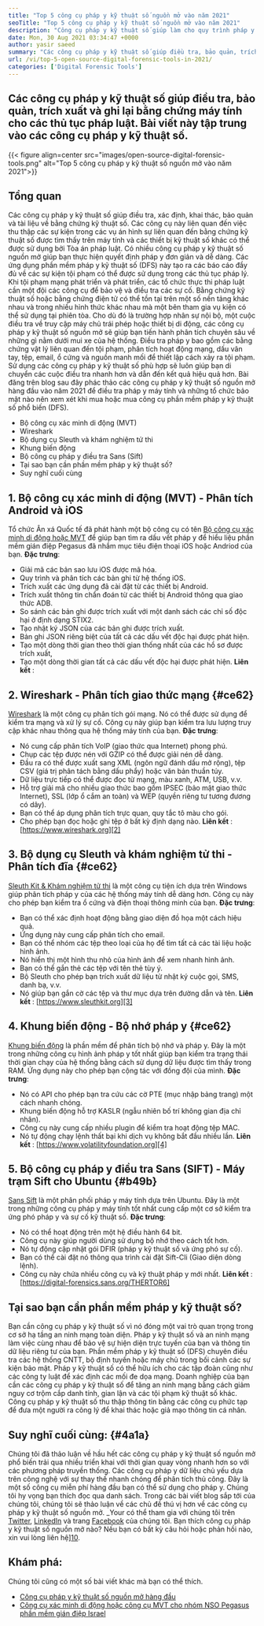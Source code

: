 ```yaml
---
title: "Top 5 công cụ pháp y kỹ thuật số nguồn mở vào năm 2021" 
seoTitle: "Top 5 công cụ pháp y kỹ thuật số nguồn mở vào năm 2021" 
description: "Công cụ pháp y kỹ thuật số giúp làm cho quy trình pháp y kỹ thuật số đơn giản và dễ dàng cho các thủ tục pháp lý. Bài viết này liệt kê các công cụ pháp y kỹ thuật số nguồn mở." 
date: Mon, 30 Aug 2021 03:34:47 +0000
author: yasir saeed
summary: "Các công cụ pháp y kỹ thuật số giúp điều tra, bảo quản, trích xuất và ghi lại bằng chứng máy tính cho các thủ tục pháp luật. Bài viết này tập trung vào các công cụ pháp y kỹ thuật số." 
url: /vi/top-5-open-source-digital-forensic-tools-in-2021/
categories: ['Digital Forensic Tools']
---
```


## Các công cụ pháp y kỹ thuật số giúp điều tra, bảo quản, trích xuất và ghi lại bằng chứng máy tính cho các thủ tục pháp luật. Bài viết này tập trung vào các công cụ pháp y kỹ thuật số.

{{< figure align=center src="images/open-source-digital-forensic-tools.png" alt="Top 5 công cụ pháp y kỹ thuật số nguồn mở vào năm 2021">}}


## **Tổng quan** 
Các công cụ pháp y kỹ thuật số giúp điều tra, xác định, khai thác, bảo quản và tài liệu về bằng chứng kỹ thuật số. Các công cụ này liên quan đến việc thu thập các sự kiện trong các vụ án hình sự liên quan đến bằng chứng kỹ thuật số được tìm thấy trên máy tính và các thiết bị kỹ thuật số khác có thể được sử dụng bởi Tòa án pháp luật. Có nhiều công cụ pháp y kỹ thuật số nguồn mở giúp bạn thực hiện quyết định pháp y đơn giản và dễ dàng. Các ứng dụng phần mềm pháp y kỹ thuật số (DFS) này tạo ra các báo cáo đầy đủ về các sự kiện tội phạm có thể được sử dụng trong các thủ tục pháp lý. Khi tội phạm mạng phát triển và phát triển, các tổ chức thực thi pháp luật cần một đội các công cụ để bảo vệ và điều tra các sự cố.
Bằng chứng kỹ thuật số hoặc bằng chứng điện tử có thể tồn tại trên một số nền tảng khác nhau và trong nhiều hình thức khác nhau mà một bên tham gia vụ kiện có thể sử dụng tại phiên tòa. Cho dù đó là trường hợp nhân sự nội bộ, một cuộc điều tra về truy cập máy chủ trái phép hoặc thiết bị di động, các công cụ pháp y kỹ thuật số nguồn mở sẽ giúp bạn tiến hành phân tích chuyên sâu về những gì nằm dưới mui xe của hệ thống. Điều tra pháp y bao gồm các bằng chứng vật lý liên quan đến tội phạm, phân tích hoạt động mạng, dấu vân tay, tệp, email, ổ cứng và nguồn manh mối để thiết lập cách xảy ra tội phạm. Sử dụng các công cụ pháp y kỹ thuật số phù hợp sẽ luôn giúp bạn di chuyển các cuộc điều tra nhanh hơn và dẫn đến kết quả hiệu quả hơn.
Bài đăng trên blog sau đây phác thảo các công cụ pháp y kỹ thuật số nguồn mở hàng đầu vào năm 2021 để điều tra pháp y máy tính và những tổ chức bảo mật nào nên xem xét khi mua hoặc mua công cụ phần mềm pháp y kỹ thuật số phổ biến (DFS).
  * Bộ công cụ xác minh di động (MVT)
  * Wireshark
  * Bộ dụng cụ Sleuth và khám nghiệm tử thi
  * Khung biến động
  * Bộ công cụ pháp y điều tra Sans (Sift)
  * Tại sao bạn cần phần mềm pháp y kỹ thuật số?
  * Suy nghĩ cuối cùng

## 1. Bộ công cụ xác minh di động (MVT) - Phân tích Android và iOS
Tổ chức Ân xá Quốc tế đã phát hành một bộ công cụ có tên [Bộ công cụ xác minh di động hoặc MVT][1] để giúp bạn tìm ra dấu vết pháp y để hiểu liệu phần mềm gián điệp Pegasus đã nhắm mục tiêu điện thoại iOS hoặc Andriod của bạn.
**Đặc trưng**:
  * Giải mã các bản sao lưu iOS được mã hóa.
  * Quy trình và phân tích các bản ghi từ hệ thống iOS.
  * Trích xuất các ứng dụng đã cài đặt từ các thiết bị Android.
  * Trích xuất thông tin chẩn đoán từ các thiết bị Android thông qua giao thức ADB.
  * So sánh các bản ghi được trích xuất với một danh sách các chỉ số độc hại ở định dạng STIX2.
  * Tạo nhật ký JSON của các bản ghi được trích xuất.
  * Bản ghi JSON riêng biệt của tất cả các dấu vết độc hại được phát hiện.
  * Tạo một dòng thời gian theo thời gian thống nhất của các hồ sơ được trích xuất,
  * Tạo một dòng thời gian tất cả các dấu vết độc hại được phát hiện.
**Liên kết** :

## 2. Wireshark - Phân tích giao thức mạng {#ce62}

[Wireshark][2] là một công cụ phân tích gói mạng. Nó có thể được sử dụng để kiểm tra mạng và xử lý sự cố. Công cụ này giúp bạn kiểm tra lưu lượng truy cập khác nhau thông qua hệ thống máy tính của bạn.
**Đặc trưng**:
  * Nó cung cấp phân tích VoIP (giao thức qua Internet) phong phú.
  * Chụp các tệp được nén với GZIP có thể được giải nén dễ dàng.
  * Đầu ra có thể được xuất sang XML (ngôn ngữ đánh dấu mở rộng), tệp CSV (giá trị phân tách bằng dấu phẩy) hoặc văn bản thuần túy.
  * Dữ liệu trực tiếp có thể được đọc từ mạng, màu xanh, ATM, USB, v.v.
  * Hỗ trợ giải mã cho nhiều giao thức bao gồm IPSEC (bảo mật giao thức Internet), SSL (lớp ổ cắm an toàn) và WEP (quyền riêng tư tương đương có dây).
  * Bạn có thể áp dụng phân tích trực quan, quy tắc tô màu cho gói.
  * Cho phép bạn đọc hoặc ghi tệp ở bất kỳ định dạng nào.
**Liên kết** : [https://www.wireshark.org][2]

## 3. Bộ dụng cụ Sleuth và khám nghiệm tử thi - Phân tích đĩa {#ce62}

[Sleuth Kit & Khám nghiệm tử thi][3] là một công cụ tiện ích dựa trên Windows giúp phân tích pháp y của các hệ thống máy tính dễ dàng hơn. Công cụ này cho phép bạn kiểm tra ổ cứng và điện thoại thông minh của bạn.
**Đặc trưng**:
  * Bạn có thể xác định hoạt động bằng giao diện đồ họa một cách hiệu quả.
  * Ứng dụng này cung cấp phân tích cho email.
  * Bạn có thể nhóm các tệp theo loại của họ để tìm tất cả các tài liệu hoặc hình ảnh.
  * Nó hiển thị một hình thu nhỏ của hình ảnh để xem nhanh hình ảnh.
  * Bạn có thể gắn thẻ các tệp với tên thẻ tùy ý.
  * Bộ Sleuth cho phép bạn trích xuất dữ liệu từ nhật ký cuộc gọi, SMS, danh bạ, v.v.
  * Nó giúp bạn gắn cờ các tệp và thư mục dựa trên đường dẫn và tên.
**Liên kết** : [https://www.sleuthkit.org][3]

## 4. Khung biến động - Bộ nhớ pháp y {#ce62}

[Khung biến động][4] là phần mềm để phân tích bộ nhớ và pháp y. Đây là một trong những công cụ hình ảnh pháp y tốt nhất giúp bạn kiểm tra trạng thái thời gian chạy của hệ thống bằng cách sử dụng dữ liệu được tìm thấy trong RAM. Ứng dụng này cho phép bạn cộng tác với đồng đội của mình.
**Đặc trưng**:
  * Nó có API cho phép bạn tra cứu các cờ PTE (mục nhập bảng trang) một cách nhanh chóng.
  * Khung biến động hỗ trợ KASLR (ngẫu nhiên bố trí không gian địa chỉ nhân).
  * Công cụ này cung cấp nhiều plugin để kiểm tra hoạt động tệp MAC.
  * Nó tự động chạy lệnh thất bại khi dịch vụ không bắt đầu nhiều lần.
**Liên kết** : [https://www.volatilityfoundation.org][4]

## 5. Bộ công cụ pháp y điều tra Sans (SIFT) - Máy trạm Sift cho Ubuntu {#b49b}

[Sans Sift][5] là một phân phối pháp y máy tính dựa trên Ubuntu. Đây là một trong những công cụ pháp y máy tính tốt nhất cung cấp một cơ sở kiểm tra ứng phó pháp y và sự cố kỹ thuật số.
**Đặc trưng**:
  * Nó có thể hoạt động trên một hệ điều hành 64 bit.
  * Công cụ này giúp người dùng sử dụng bộ nhớ theo cách tốt hơn.
  * Nó tự động cập nhật gói DFIR (pháp y kỹ thuật số và ứng phó sự cố).
  * Bạn có thể cài đặt nó thông qua trình cài đặt Sift-Cli (Giao diện dòng lệnh).
  * Công cụ này chứa nhiều công cụ và kỹ thuật pháp y mới nhất.
**Liên kết** : [https://digital-forensics.sans.org/THERTOR6]

## Tại sao bạn cần phần mềm pháp y kỹ thuật số?
Bạn cần công cụ pháp y kỹ thuật số vì nó đóng một vai trò quan trọng trong cơ sở hạ tầng an ninh mạng toàn diện. Pháp y kỹ thuật số và an ninh mạng làm việc cùng nhau để bảo vệ sự hiện diện trực tuyến của bạn và thông tin dữ liệu riêng tư của bạn. Phần mềm pháp y kỹ thuật số (DFS) chuyên điều tra các hệ thống CNTT, bộ định tuyến hoặc máy chủ trong bối cảnh các sự kiện bảo mật.
Pháp y kỹ thuật số có thể hữu ích cho các tập đoàn cũng như các công ty luật để xác định các mối đe dọa mạng. Doanh nghiệp của bạn cần các công cụ pháp y kỹ thuật số để tăng an ninh mạng bằng cách giảm nguy cơ trộm cắp danh tính, gian lận và các tội phạm kỹ thuật số khác. Công cụ pháp y kỹ thuật số thu thập thông tin bằng các công cụ phức tạp để đưa một người ra công lý để khai thác hoặc giả mạo thông tin cá nhân.

## Suy nghĩ cuối cùng: {#4a1a}

Chúng tôi đã thảo luận về hầu hết các công cụ pháp y kỹ thuật số nguồn mở phổ biến trải qua nhiều triển khai với thời gian quay vòng nhanh hơn so với các phương pháp truyền thống. Các công cụ pháp y dữ liệu chủ yếu dựa trên công nghệ với sự thay thế nhanh chóng để phân tích thủ công. Đây là một số công cụ miễn phí hàng đầu bạn có thể sử dụng cho pháp y. Chúng tôi hy vọng bạn thích đọc qua danh sách. Trong các bài viết blog sắp tới của chúng tôi, chúng tôi sẽ thảo luận về các chủ đề thú vị hơn về các công cụ pháp y kỹ thuật số nguồn mở.
_Your có thể tham gia với chúng tôi trên [Twitter][7], [LinkedIn][8] và trang [Facebook][9] của chúng tôi. Bạn thích công cụ pháp y kỹ thuật số nguồn mở nào? Nếu bạn có bất kỳ câu hỏi hoặc phản hồi nào, xin vui lòng liên hệ][10].

## Khám phá:
Chúng tôi cũng có một số bài viết khác mà bạn có thể thích.
  * [Công cụ pháp y kỹ thuật số nguồn mở hàng đầu][11]
  * [Công cụ xác minh di động hoặc công cụ MVT cho nhóm NSO Pegasus phần mềm gián điệp Israel][1]



[1]: https://products.containerize.com/digital-forensic-software/mvt/
[2]: https://www.wireshark.org/
[3]: https://www.sleuthkit.org/
[4]: https://www.volatilityfoundation.org/
[5]: https://www.sans.org/tools/sift-workstation/
[6]: https://digital-forensics.sans.org/community/downloads/
[7]: https://twitter.com/containerize_co
[8]: https://www.linkedin.com/company/containerize/
[9]: http://facebook.com/containerize
[10]: mailto:yasir.saeed@aspose.com
[11]: https://products.containerize.com/digital-forensic-software/

